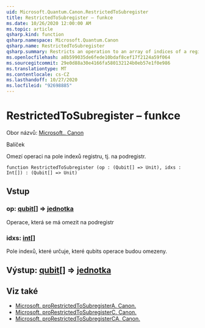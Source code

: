 ```yaml
---
uid: Microsoft.Quantum.Canon.RestrictedToSubregister
title: RestrictedToSubregister – funkce
ms.date: 10/26/2020 12:00:00 AM
ms.topic: article
qsharp.kind: function
qsharp.namespace: Microsoft.Quantum.Canon
qsharp.name: RestrictedToSubregister
qsharp.summary: Restricts an operation to an array of indices of a register, i.e., a subregister.
ms.openlocfilehash: a8b599035de6fede10bdaf8cef17f2124a59f064
ms.sourcegitcommit: 29e0d88a30e4166fa580132124b0eb57e1f0e986
ms.translationtype: MT
ms.contentlocale: cs-CZ
ms.lasthandoff: 10/27/2020
ms.locfileid: "92698885"
---
```

# <a name="restrictedtosubregister-function"></a>RestrictedToSubregister – funkce

Obor názvů: [Microsoft.. Canon](xref:Microsoft.Quantum.Canon)

Balíček [](https://nuget.org/packages/)


Omezí operaci na pole indexů registru, tj. na podregistr.

```qsharp
function RestrictedToSubregister (op : (Qubit[] => Unit), idxs : Int[]) : (Qubit[] => Unit)
```


## <a name="input"></a>Vstup

### <a name="op--qubit--unit"></a>op: [qubit](xref:microsoft.quantum.lang-ref.qubit)[] => [jednotka](xref:microsoft.quantum.lang-ref.unit) 

Operace, která se má omezit na podregistr


### <a name="idxs--int"></a>idxs: [int](xref:microsoft.quantum.lang-ref.int)[]

Pole indexů, které určuje, které qubits operace budou omezeny.



## <a name="output--qubit--unit"></a>Výstup: [qubit](xref:microsoft.quantum.lang-ref.qubit)[] => [jednotka](xref:microsoft.quantum.lang-ref.unit) 



## <a name="see-also"></a>Viz také

- [Microsoft. proRestrictedToSubregisterA. Canon.](xref:Microsoft.Quantum.Canon.RestrictedToSubregisterA)
- [Microsoft. proRestrictedToSubregisterC. Canon.](xref:Microsoft.Quantum.Canon.RestrictedToSubregisterC)
- [Microsoft. proRestrictedToSubregisterCA. Canon.](xref:Microsoft.Quantum.Canon.RestrictedToSubregisterCA)